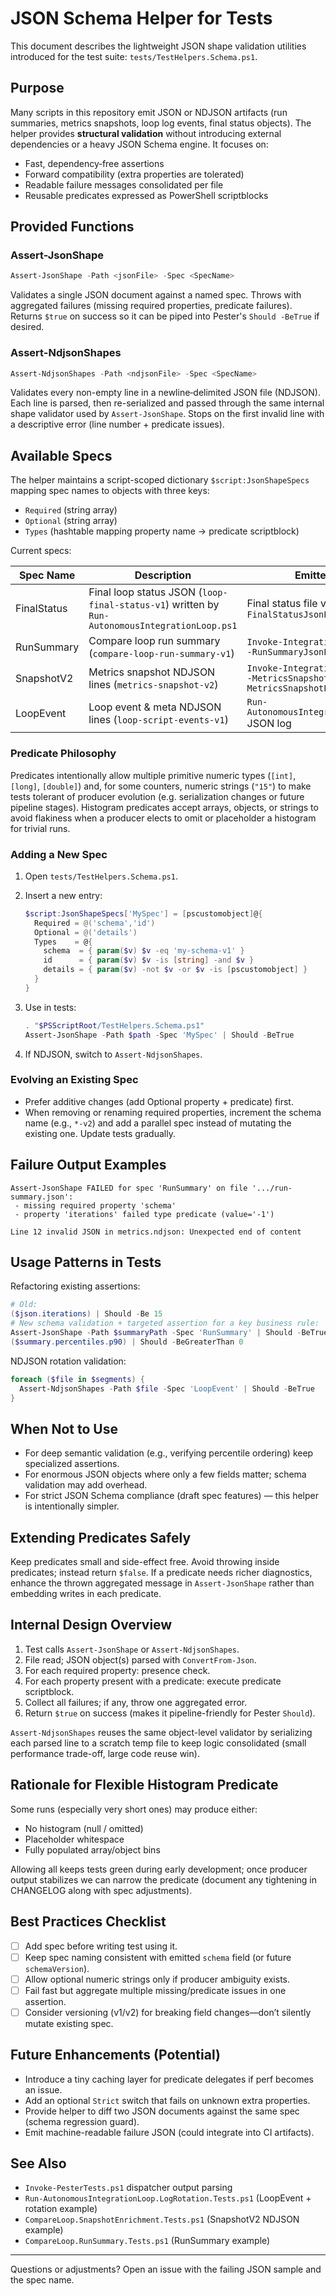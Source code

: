 # JSON Schema Helper for Tests

This document describes the lightweight JSON shape validation utilities introduced for the test suite:
`tests/TestHelpers.Schema.ps1`.

## Purpose

Many scripts in this repository emit JSON or NDJSON artifacts (run summaries, metrics snapshots, loop
log events, final status objects). The helper provides **structural validation** without introducing
external dependencies or a heavy JSON Schema engine. It focuses on:

- Fast, dependency‑free assertions
- Forward compatibility (extra properties are tolerated)
- Readable failure messages consolidated per file
- Reusable predicates expressed as PowerShell scriptblocks

## Provided Functions

### Assert-JsonShape

```powershell
Assert-JsonShape -Path <jsonFile> -Spec <SpecName>
```

Validates a single JSON document against a named spec. Throws with aggregated failures (missing
required properties, predicate failures). Returns `$true` on success so it can be piped into Pester's
`Should -BeTrue` if desired.

### Assert-NdjsonShapes

```powershell
Assert-NdjsonShapes -Path <ndjsonFile> -Spec <SpecName>
```

Validates every non-empty line in a newline‑delimited JSON file (NDJSON). Each line is parsed, then
re-serialized and passed through the same internal shape validator used by `Assert-JsonShape`.
Stops on the first invalid line with a descriptive error (line number + predicate issues).

## Available Specs

The helper maintains a script-scoped dictionary `$script:JsonShapeSpecs` mapping spec names to
objects with three keys:

- `Required` (string array)
- `Optional` (string array)
- `Types` (hashtable mapping property name -> predicate scriptblock)

Current specs:

| Spec Name    | Description | Emitted By |
|--------------|-------------|------------|
| FinalStatus  | Final loop status JSON (`loop-final-status-v1`) written by `Run-AutonomousIntegrationLoop.ps1` | Final status file via `-FinalStatusJsonPath` |
| RunSummary   | Compare loop run summary (`compare-loop-run-summary-v1`) | `Invoke-IntegrationCompareLoop -RunSummaryJsonPath` |
| SnapshotV2   | Metrics snapshot NDJSON lines (`metrics-snapshot-v2`) | `Invoke-IntegrationCompareLoop -MetricsSnapshotEvery/-MetricsSnapshotPath` |
| LoopEvent    | Loop event & meta NDJSON lines (`loop-script-events-v1`) | `Run-AutonomousIntegrationLoop.ps1` JSON log |

### Predicate Philosophy

Predicates intentionally allow multiple primitive numeric types (`[int]`, `[long]`, `[double]`) and,
for some counters, numeric strings (`"15"`) to make tests tolerant of producer evolution (e.g.
serialization changes or future pipeline stages). Histogram predicates accept arrays, objects, or
strings to avoid flakiness when a producer elects to omit or placeholder a histogram for trivial
runs.

### Adding a New Spec

1. Open `tests/TestHelpers.Schema.ps1`.
2. Insert a new entry:

   ```powershell
   $script:JsonShapeSpecs['MySpec'] = [pscustomobject]@{
     Required = @('schema','id')
     Optional = @('details')
     Types    = @{
       schema  = { param($v) $v -eq 'my-schema-v1' }
       id      = { param($v) $v -is [string] -and $v }
       details = { param($v) -not $v -or $v -is [pscustomobject] }
     }
   }
   ```

3. Use in tests:

   ```powershell
   . "$PSScriptRoot/TestHelpers.Schema.ps1"
   Assert-JsonShape -Path $path -Spec 'MySpec' | Should -BeTrue
   ```

4. If NDJSON, switch to `Assert-NdjsonShapes`.

### Evolving an Existing Spec

- Prefer additive changes (add Optional property + predicate) first.
- When removing or renaming required properties, increment the schema name (e.g., `*-v2`) and add a
  parallel spec instead of mutating the existing one. Update tests gradually.

## Failure Output Examples

```text
Assert-JsonShape FAILED for spec 'RunSummary' on file '.../run-summary.json':
 - missing required property 'schema'
 - property 'iterations' failed type predicate (value='-1')
```

```text
Line 12 invalid JSON in metrics.ndjson: Unexpected end of content
```

## Usage Patterns in Tests

Refactoring existing assertions:

  ```powershell
  # Old:
  ($json.iterations) | Should -Be 15
  # New schema validation + targeted assertion for a key business rule:
  Assert-JsonShape -Path $summaryPath -Spec 'RunSummary' | Should -BeTrue
  ($summary.percentiles.p90) | Should -BeGreaterThan 0
  ```

NDJSON rotation validation:

  ```powershell
  foreach ($file in $segments) {
    Assert-NdjsonShapes -Path $file -Spec 'LoopEvent' | Should -BeTrue
  }
  ```

## When Not to Use

- For deep semantic validation (e.g., verifying percentile ordering) keep specialized assertions.
- For enormous JSON objects where only a few fields matter; schema validation may add overhead.
- For strict JSON Schema compliance (draft spec features) — this helper is intentionally simpler.

## Extending Predicates Safely

Keep predicates small and side-effect free. Avoid throwing inside predicates; instead return `$false`.
If a predicate needs richer diagnostics, enhance the thrown aggregated message in `Assert-JsonShape`
rather than embedding writes in each predicate.

## Internal Design Overview

1. Test calls `Assert-JsonShape` or `Assert-NdjsonShapes`.
2. File read; JSON object(s) parsed with `ConvertFrom-Json`.
3. For each required property: presence check.
4. For each property present with a predicate: execute predicate scriptblock.
5. Collect all failures; if any, throw one aggregated error.
6. Return `$true` on success (makes it pipeline-friendly for Pester `Should`).

`Assert-NdjsonShapes` reuses the same object-level validator by serializing each parsed line to a
scratch temp file to keep logic consolidated (small performance trade-off, large code reuse win).

## Rationale for Flexible Histogram Predicate

 Some runs (especially very short ones) may produce either:

- No histogram (null / omitted)
- Placeholder whitespace
- Fully populated array/object bins

Allowing all keeps tests green during early development; once producer output stabilizes we can
narrow the predicate (document any tightening in CHANGELOG along with spec adjustments).

## Best Practices Checklist

- [ ] Add spec before writing test using it.
- [ ] Keep spec naming consistent with emitted `schema` field (or future `schemaVersion`).
- [ ] Allow optional numeric strings only if producer ambiguity exists.
- [ ] Fail fast but aggregate multiple missing/predicate issues in one assertion.
- [ ] Consider versioning (v1/v2) for breaking field changes—don’t silently mutate existing spec.

## Future Enhancements (Potential)

- Introduce a tiny caching layer for predicate delegates if perf becomes an issue.
- Add an optional `Strict` switch that fails on unknown extra properties.
- Provide helper to diff two JSON documents against the same spec (schema regression guard).
- Emit machine-readable failure JSON (could integrate into CI artifacts).

## See Also

- `Invoke-PesterTests.ps1` dispatcher output parsing
- `Run-AutonomousIntegrationLoop.LogRotation.Tests.ps1` (LoopEvent + rotation example)
- `CompareLoop.SnapshotEnrichment.Tests.ps1` (SnapshotV2 NDJSON example)
- `CompareLoop.RunSummary.Tests.ps1` (RunSummary example)

---
Questions or adjustments? Open an issue with the failing JSON sample and the spec name.
